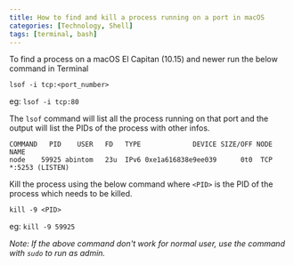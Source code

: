 ```yaml
---
title: How to find and kill a process running on a port in macOS
categories: [Technology, Shell]
tags: [terminal, bash]
---
```


To find a process on a macOS El Capitan (10.15) and newer run the below command in Terminal
```shell
lsof -i tcp:<port_number>
```
eg: `lsof -i tcp:80`

The `lsof` command will list all the process running on that port and the output will list the PIDs of the process with other infos.
```
COMMAND   PID    USER   FD   TYPE             DEVICE SIZE/OFF NODE NAME
node    59925 abintom   23u  IPv6 0xe1a616838e9ee039      0t0  TCP *:5253 (LISTEN)
```

Kill the process using the below command where `<PID>` is the PID of the process which needs to be killed.
```shell
kill -9 <PID>
```
eg: `kill -9 59925`

*Note: If the above command don't work for normal user, use the command with `sudo` to run as admin.*